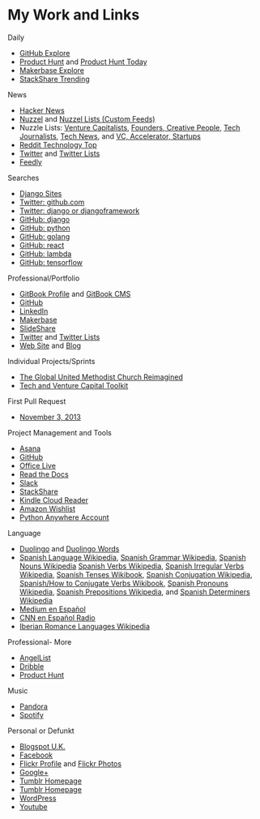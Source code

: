 # My Work and Links

Daily
*   [GitHub Explore](https://github.com/explore)
*   [Product Hunt](https://www.producthunt.com) and [Product Hunt Today](http://ph.needles.me)
*   [Makerbase Explore](https://makerba.se/explore)
*   [StackShare Trending](http://stackshare.io/trending/tools) 

News
*   [Hacker News](https://news.ycombinator.com)
*   [Nuzzel](nuzzel.com/KatiMichel) and [Nuzzel Lists (Custom Feeds)](http://nuzzel.com/KatiMichel/customfeeds)
*   Nuzzle Lists: [Venture Capitalists](http://nuzzel.com/KatiMichel/venture-capitalists), [Founders, Creative People](http://nuzzel.com/KatiMichel/founders-creative-people), [Tech Journalists](http://nuzzel.com/katimichel/tech-journalists), [Tech News](http://nuzzel.com/katimichel/tech-news), and [VC, Accelerator, Startups](http://nuzzel.com/katimichel/vc-accelerator-startups)
*   [Reddit Technology Top](https://www.reddit.com/r/technology/top)
*   [Twitter](https://twitter.com/KatiMichel) and [Twitter Lists](https://twitter.com/KatiMichel/lists)
*   [Feedly](https://feedly.com)

Searches
*   [Django Sites](https://www.djangosites.org)
*   [Twitter: github.com](https://twitter.com/search?q=github.com&src=typd)
*   [Twitter: django or djangoframework](https://twitter.com/search?src=typd&q=django%20OR%20djangoframework)
*   [GitHub: django](https://github.com/search?utf8=%E2%9C%93&q=django)
*   [GitHub: python](https://github.com/search?utf8=%E2%9C%93&q=python)
*   [GitHub: golang](https://github.com/search?utf8=%E2%9C%93&q=golang)
*   [GitHub: react](https://github.com/search?utf8=%E2%9C%93&q=react)
*   [GitHub: lambda](https://github.com/search?utf8=%E2%9C%93&q=lambda)
*   [GitHub: tensorflow](https://github.com/search?utf8=%E2%9C%93&q=tensorflow)

Professional/Portfolio
*   [GitBook Profile](http://katherinemichel.gitbooks.io) and [GitBook CMS](https://www.gitbook.com/book/katherinemichel)
*   [GitHub](https://github.com/KatherineMichel)
*   [LinkedIn](http://www.linkedin.com/in/katherinemichel)
*   [Makerbase](https://makerba.se/m/0hibu8/katimichel)
*   [SlideShare](http://www.slideshare.net/KatiMichel)
*   [Twitter](https://twitter.com/KatiMichel) and [Twitter Lists](https://twitter.com/KatiMichel/lists)
*   [Web Site](http://katherinemichel.github.io) and [Blog](http://katherinemichel.github.io/blog) 

Individual Projects/Sprints
*   [The Global United Methodist Church Reimagined](https://www.gitbook.com/book/katherinemichel/the-global-united-methodist-church-reimagined/details)
*   [Tech and Venture Capital Toolkit](https://github.com/KatherineMichel/tech-and-venture-capital-toolkit)

First Pull Request
*   [November 3, 2013](https://github.com/sinker/tacofancy/pull/44)

Project Management and Tools
*   [Asana](https://app.asana.com/0/31099737955561/31099737955561)
*   [GitHub](https://github.com/KatherineMichel) 
*   [Office Live](https://office.live.com)
*   [Read the Docs](https://readthedocs.org/profiles/KatherineMichel)
*   [Slack](https://katherinemichel.slack.com)
*   [StackShare](http://stackshare.io/KatherineMichel)
*   [Kindle Cloud Reader](https://read.amazon.com)
*   [Amazon Wishlist](http://www.amazon.com/gp/registry/wishlist)
*   [Python Anywhere Account](https://www.pythonanywhere.com/user/katherinemichel/consoles)

Language
*   [Duolingo](https://www.duolingo.com/KatherineMichel) and [Duolingo Words](https://www.duolingo.com/words)
*   [Spanish Language Wikipedia](https://en.wikipedia.org/wiki/Spanish_language), [Spanish Grammar Wikipedia](https://en.wikipedia.org/wiki/Spanish_grammar), [Spanish Nouns Wikipedia](https://en.wikipedia.org/wiki/Spanish_nouns) [Spanish Verbs Wikipedia](https://en.wikipedia.org/wiki/Spanish_verbs), [Spanish Irregular Verbs Wikipedia](https://en.wikipedia.org/wiki/Spanish_irregular_verbs), [Spanish Tenses Wikibook](https://en.wikibooks.org/wiki/Spanish/Tenses), [Spanish Conjugation Wikipedia](https://en.wikipedia.org/wiki/Spanish_conjugation), [Spanish/How to Conjugate Verbs Wikibook](https://en.wikipedia.org/wiki/Spanish_adjectives), [Spanish Pronouns Wikipedia](https://en.wikipedia.org/wiki/Spanish_pronouns), [Spanish Prepositions Wikipedia](https://en.wikipedia.org/wiki/Spanish_prepositions), and [Spanish Determiners Wikipedia](https://en.wikipedia.org/wiki/Spanish_determiners)
*   [Medium en Español](https://medium.com/espanol)
*   [CNN en Español Radio](http://cnnespanol.cnn.com/radio/en-vivo)
*   [Iberian Romance Languages Wikipedia](https://en.wikipedia.org/wiki/Iberian_Romance_languages)

Professional- More
*   [AngelList](https://angel.co/katimichel)
*   [Dribble](https://dribbble.com/KatherineMichel)
*   [Product Hunt](http://www.producthunt.com/katimichel)

Music
*   [Pandora](http://www.pandora.com/profile/kthrnmichel)
*   [Spotify](http://open.spotify.com/user/1111062770) 

Personal or Defunkt
*   [Blogspot U.K.](http://katherinemichel.blogspot.co.uk) 
*   [Facebook](https://facebook.com/katherine.michel.5) 
*   [Flickr Profile](https://www.flickr.com/people/katherinemichel) and [Flickr Photos](https://www.flickr.com/photos/katherinemichel)
*   [Google+](https://plus.google.com/u/0/112490330070859885485)
*   [Tumblr Homepage](http://katimichel.tumblr.com) 
*   [Tumblr Homepage](http://katherineeileenmichel.tumblr.com)
*   [WordPress](https://katherinemichel.wordpress.com)
*   [Youtube](http://www.youtube.com/user/KatiEileen1)
